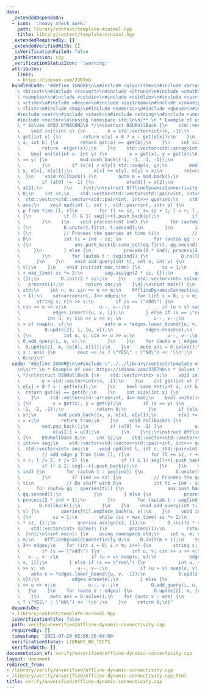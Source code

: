 ```yaml
---
data:
  _extendedDependsOn:
  - icon: ':heavy_check_mark:'
    path: library/contest/template-minimal.hpp
    title: library/contest/template-minimal.hpp
  _extendedRequiredBy: []
  _extendedVerifiedWith: []
  _isVerificationFailed: false
  _pathExtension: cpp
  _verificationStatusIcon: ':warning:'
  attributes:
    links:
    - https://ideone.com/J3R7nb
  bundledCode: "#define IGNORE\n\n#include <algorithm>\n#include <array>\n#include\
    \ <bitset>\n#include <cassert>\n#include <chrono>\n#include <cmath>\n#include\
    \ <complex>\n#include <cstdio>\n#include <cstdlib>\n#include <cstring>\n#include\
    \ <ctime>\n#include <deque>\n#include <iostream>\n#include <iomanip>\n#include\
    \ <list>\n#include <map>\n#include <numeric>\n#include <queue>\n#include <random>\n\
    #include <set>\n#include <stack>\n#include <string>\n#include <unordered_map>\n\
    #include <vector>\n\nusing namespace std;\n\n/** \n * Example of use: https://ideone.com/J3R7nb\n\
    \ * Solves SPOJ DYNACON2\n */\n\nstruct DSURollBack {\n    std::vector<int> e;\n\
    \    void init(int n) {\n        e = std::vector<int>(n, -1);\n    }\n    int\
    \ get(int x) {\n        return e[x] < 0 ? x : get(e[x]);\n    }\n    bool same_set(int\
    \ a, int b) {\n        return get(a) == get(b);\n    }\n    int size(int x) {\n\
    \        return -e[get(x)];\n    }\n    std::vector<std::array<int, 4>> mod;\n\
    \    bool unite(int x, int y) {\n        x = get(x), y = get(y);\n        if (x\
    \ == y) {\n            mod.push_back({-1, -1, -1, -1});\n            return 0;\n\
    \        }\n        if (e[x] > e[y]) std::swap(x, y);\n        mod.push_back({x,\
    \ y, e[x], e[y]});\n        e[x] += e[y], e[y] = x;\n        return true;\n  \
    \  }\n    void rollback() {\n        auto a = mod.back();\n        mod.pop_back();\n\
    \        if (a[0] != -1) {\n            e[a[0]] = a[2];\n            e[a[1]] =\
    \ a[3];\n        }\n    }\n};\n\nstruct OfflineDynamicConnectivity {\n    DSURollBack\
    \ D;\n    int sz;\n    std::vector<std::vector<std::pair<int, int>>> seg;\n  \
    \  std::vector<std::vector<std::pair<int, int>>> queries;\n    std::vector<int>\
    \ ans;\n    void upd(int l, int r, std::pair<int, int> p) {\n        // add edge\
    \ p from time [l, r]\n        for (l += sz, r += sz + 1; l < r; l /= 2, r /= 2)\
    \ {\n            if (l & 1) seg[l++].push_back(p);\n            if (r & 1) seg[--r].push_back(p);\n\
    \        }\n    }\n    void process(int ind) {\n        for (auto& t : seg[ind])\
    \ {\n            D.unite(t.first, t.second);\n        }\n        if (ind >= sz)\
    \ {\n            // Process the queries at time ti\n            // Do stuff with\
    \ D\n            int ti = ind - sz; \n            for (auto& qq : queries[ti])\
    \ {\n                ans.push_back(D.same_set(qq.first, qq.second));\n       \
    \     }\n        } else {\n            process(2 * ind); process(2 * ind + 1);\n\
    \        }\n        for (auto& t : seg[ind]) {\n            D.rollback();\n  \
    \      }\n    }\n    void add_query(int ti, int u, int v) {\n        queries[ti].emplace_back(u,\
    \ v);\n    }\n    void init(int max_time) {\n        sz = 1;\n        while (sz\
    \ < max_time) sz *= 2;\n        seg.assign(2 * sz, {});\n        queries.assign(sz,\
    \ {});\n        D.init(2 * sz);\n    }\n    std::vector<int> solve() {\n     \
    \   process(1);\n        return ans;\n    }\n};\n\nint main() {\n    using namespace\
    \ std;\n    int n, m; cin >> n >> m;\n    OfflineDynamicConnectivity O;\n    O.init(m\
    \ + 1);\n    set<array<int, 3>> edges;\n    for (int i = 0; i < m; i++) {\n  \
    \      string s; cin >> s;\n        if (s == \"add\") {\n            int u, v;\
    \ cin >> u >> v;\n            u--, v--;\n            if (u > v) swap(u, v);\n\
    \            edges.insert({u, v, i});\n        } else if (s == \"rem\") {\n  \
    \          int u, v; cin >> u >> v; \n            u--, v--;\n            if (u\
    \ > v) swap(u, v);\n            auto e = *edges.lower_bound({u, v, -1});\n   \
    \         O.upd(e[2], i, {u, v});\n            edges.erase(e);\n        } else\
    \ {\n            int u, v; cin >> u >> v;\n            u--, v--;\n           \
    \ O.add_query(i, u, v);\n        }\n    }\n    for (auto e : edges) {\n      \
    \  O.upd(e[2], m, {e[0], e[1]});\n    }\n    auto ans = O.solve();\n    for (auto\
    \ x : ans) {\n        cout << (x ? \"YES\" : \"NO\") << '\\n';\n    }\n    return\
    \ 0;\n}\n"
  code: "#define IGNORE\n\n#include \"../../library/contest/template-minimal.hpp\"\
    \n\n/** \n * Example of use: https://ideone.com/J3R7nb\n * Solves SPOJ DYNACON2\n\
    \ */\n\nstruct DSURollBack {\n    std::vector<int> e;\n    void init(int n) {\n\
    \        e = std::vector<int>(n, -1);\n    }\n    int get(int x) {\n        return\
    \ e[x] < 0 ? x : get(e[x]);\n    }\n    bool same_set(int a, int b) {\n      \
    \  return get(a) == get(b);\n    }\n    int size(int x) {\n        return -e[get(x)];\n\
    \    }\n    std::vector<std::array<int, 4>> mod;\n    bool unite(int x, int y)\
    \ {\n        x = get(x), y = get(y);\n        if (x == y) {\n            mod.push_back({-1,\
    \ -1, -1, -1});\n            return 0;\n        }\n        if (e[x] > e[y]) std::swap(x,\
    \ y);\n        mod.push_back({x, y, e[x], e[y]});\n        e[x] += e[y], e[y]\
    \ = x;\n        return true;\n    }\n    void rollback() {\n        auto a = mod.back();\n\
    \        mod.pop_back();\n        if (a[0] != -1) {\n            e[a[0]] = a[2];\n\
    \            e[a[1]] = a[3];\n        }\n    }\n};\n\nstruct OfflineDynamicConnectivity\
    \ {\n    DSURollBack D;\n    int sz;\n    std::vector<std::vector<std::pair<int,\
    \ int>>> seg;\n    std::vector<std::vector<std::pair<int, int>>> queries;\n  \
    \  std::vector<int> ans;\n    void upd(int l, int r, std::pair<int, int> p) {\n\
    \        // add edge p from time [l, r]\n        for (l += sz, r += sz + 1; l\
    \ < r; l /= 2, r /= 2) {\n            if (l & 1) seg[l++].push_back(p);\n    \
    \        if (r & 1) seg[--r].push_back(p);\n        }\n    }\n    void process(int\
    \ ind) {\n        for (auto& t : seg[ind]) {\n            D.unite(t.first, t.second);\n\
    \        }\n        if (ind >= sz) {\n            // Process the queries at time\
    \ ti\n            // Do stuff with D\n            int ti = ind - sz; \n      \
    \      for (auto& qq : queries[ti]) {\n                ans.push_back(D.same_set(qq.first,\
    \ qq.second));\n            }\n        } else {\n            process(2 * ind);\
    \ process(2 * ind + 1);\n        }\n        for (auto& t : seg[ind]) {\n     \
    \       D.rollback();\n        }\n    }\n    void add_query(int ti, int u, int\
    \ v) {\n        queries[ti].emplace_back(u, v);\n    }\n    void init(int max_time)\
    \ {\n        sz = 1;\n        while (sz < max_time) sz *= 2;\n        seg.assign(2\
    \ * sz, {});\n        queries.assign(sz, {});\n        D.init(2 * sz);\n    }\n\
    \    std::vector<int> solve() {\n        process(1);\n        return ans;\n  \
    \  }\n};\n\nint main() {\n    using namespace std;\n    int n, m; cin >> n >>\
    \ m;\n    OfflineDynamicConnectivity O;\n    O.init(m + 1);\n    set<array<int,\
    \ 3>> edges;\n    for (int i = 0; i < m; i++) {\n        string s; cin >> s;\n\
    \        if (s == \"add\") {\n            int u, v; cin >> u >> v;\n         \
    \   u--, v--;\n            if (u > v) swap(u, v);\n            edges.insert({u,\
    \ v, i});\n        } else if (s == \"rem\") {\n            int u, v; cin >> u\
    \ >> v; \n            u--, v--;\n            if (u > v) swap(u, v);\n        \
    \    auto e = *edges.lower_bound({u, v, -1});\n            O.upd(e[2], i, {u,\
    \ v});\n            edges.erase(e);\n        } else {\n            int u, v; cin\
    \ >> u >> v;\n            u--, v--;\n            O.add_query(i, u, v);\n     \
    \   }\n    }\n    for (auto e : edges) {\n        O.upd(e[2], m, {e[0], e[1]});\n\
    \    }\n    auto ans = O.solve();\n    for (auto x : ans) {\n        cout << (x\
    \ ? \"YES\" : \"NO\") << '\\n';\n    }\n    return 0;\n}"
  dependsOn:
  - library/contest/template-minimal.hpp
  isVerificationFile: false
  path: verify/unverified/offline-dynamic-connectivity.cpp
  requiredBy: []
  timestamp: '2021-07-28 02:56:26-04:00'
  verificationStatus: LIBRARY_NO_TESTS
  verifiedWith: []
documentation_of: verify/unverified/offline-dynamic-connectivity.cpp
layout: document
redirect_from:
- /library/verify/unverified/offline-dynamic-connectivity.cpp
- /library/verify/unverified/offline-dynamic-connectivity.cpp.html
title: verify/unverified/offline-dynamic-connectivity.cpp
---
```

